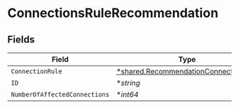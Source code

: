 # ConnectionsRuleRecommendation


## Fields

| Field                                                                                       | Type                                                                                        | Required                                                                                    | Description                                                                                 |
| ------------------------------------------------------------------------------------------- | ------------------------------------------------------------------------------------------- | ------------------------------------------------------------------------------------------- | ------------------------------------------------------------------------------------------- |
| `ConnectionRule`                                                                            | [*shared.RecommendationConnectionRule](../../models/shared/recommendationconnectionrule.md) | :heavy_minus_sign:                                                                          | N/A                                                                                         |
| `ID`                                                                                        | **string*                                                                                   | :heavy_minus_sign:                                                                          | N/A                                                                                         |
| `NumberOfAffectedConnections`                                                               | **int64*                                                                                    | :heavy_minus_sign:                                                                          | N/A                                                                                         |
